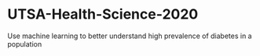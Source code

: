 # UTSA-Health-Science-2020
Use machine learning to better understand high prevalence of diabetes in a population
